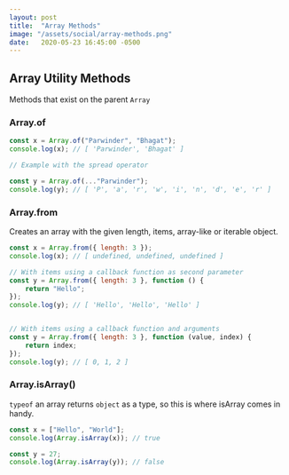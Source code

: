 ```yaml
---
layout: post
title:  "Array Methods"
image: "/assets/social/array-methods.png"
date:   2020-05-23 16:45:00 -0500
---
```


## Array Utility Methods

Methods that exist on the parent `Array`

### Array.of

```javascript
const x = Array.of("Parwinder", "Bhagat");
console.log(x); // [ 'Parwinder', 'Bhagat' ] 

// Example with the spread operator

const y = Array.of(..."Parwinder");
console.log(y); // [ 'P', 'a', 'r', 'w', 'i', 'n', 'd', 'e', 'r' ]
```

### Array.from

Creates an array with the given length, items, array-like or iterable object.

```javascript
const x = Array.from({ length: 3 });
console.log(x); // [ undefined, undefined, undefined ]

// With items using a callback function as second parameter
const y = Array.from({ length: 3 }, function () {
    return "Hello";
});
console.log(y); // [ 'Hello', 'Hello', 'Hello' ]


// With items using a callback function and arguments
const y = Array.from({ length: 3 }, function (value, index) {
    return index;
});
console.log(y); // [ 0, 1, 2 ]

```

### Array.isArray()

`typeof` an array returns `object` as a type, so this is where isArray comes in handy.

```javascript
const x = ["Hello", "World"];
console.log(Array.isArray(x)); // true

const y = 27;
console.log(Array.isArray(y)); // false
```



